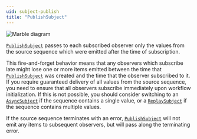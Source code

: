 ```yaml
---
uid: subject-publish
title: "PublishSubject"
---
```


![Marble diagram](~/images/language-subject-publish.svg)

[`PublishSubject`] passes to each subscribed observer only the values from the source sequence which were emitted after the time of subscription.

This fire-and-forget behavior means that any observers which subscribe late might lose one or more items emitted between the time that [`PublishSubject`] was created and the time that the observer subscribed to it. If you require guaranteed delivery of all values from the source sequence, you need to ensure that all observers subscribe immediately upon workflow initialization. If this is not possible, you should consider switching to an [`AsyncSubject`](xref:Bonsai.Reactive.AsyncSubject) if the sequence contains a single value, or a [`ReplaySubject`](xref:Bonsai.Reactive.ReplaySubject) if the sequence contains multiple values.

If the source sequence terminates with an error, [`PublishSubject`] will not emit any items to subsequent observers, but will pass along the terminating error.

<!-- Reference-style links -->
[`PublishSubject`]: xref:Bonsai.Reactive.PublishSubject
